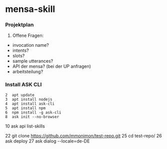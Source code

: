 # mensa-skill
### Projektplan

1. Offene Fragen:
- invocation name?
- intents?
- slots?
- sample utterances?
- API der mensa? (bei der UP anfragen)
- arbeitsteilung?

### Install ASK CLI

    2  apt update
    3  apt install nodejs
    4  apt install ask-cli
    5  apt install npm
    6  npm install -g ask-cli
    8  ask init --no-browser
   10  ask api list-skills
   
   22  git clone https://github.com/mmonimon/test-repo.git
   25  cd test-repo/
   26  ask deploy
   27  ask dialog --locale=de-DE

